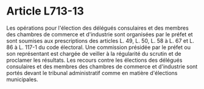 # Article L713-13

Les opérations pour l'élection des délégués consulaires et des membres des chambres de commerce et d'industrie sont organisées par le préfet et sont soumises aux prescriptions des articles L. 49, L. 50, L. 58 à L. 67 et L. 86 à L. 117-1 du code électoral.   Une commission présidée par le préfet ou son représentant est chargée de veiller à la régularité du scrutin et de proclamer les résultats.   Les recours contre les élections des délégués consulaires et des membres des chambres de commerce et d'industrie sont portés devant le tribunal administratif comme en matière d'élections municipales.